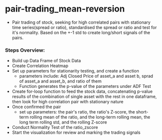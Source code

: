 # pair-trading_mean-reversion
- Pair trading of stock, seeking for high correlated pairs with stationary time series(spread or ratio), standardised the spread or ratio and test for it's normality. Based on the +-1 std to create long/short signals of the pairs.
### Steps Overview:
- Build up Data Frame of Stock Data
- Create Correlation Heatmap
- Set up parameters for stationarity testing, and create a function
  - parameters include: Adj Closed Price of asset_a and asset b, sprad of asset_a and asset_b, and ratio of them
  - Function generates the p-value of the parameters under ADF Test 
- Create for-loop function to feed the stock data, concatenating p-value results of the combination of single asset with the rest in one dataframe, then look for high correlation pair with stationary nature
- Once confirmed the pair
  - set up parameters: the pair's ratio, the ratio's Z-score, the short-term rolling mean of the ratio, and the long-term rolling mean, the long term rolling std, and the rolling Z-score
- Conduct Normality Test of the ratio_zscore
- Start the visualization for review and marking the trading signals
